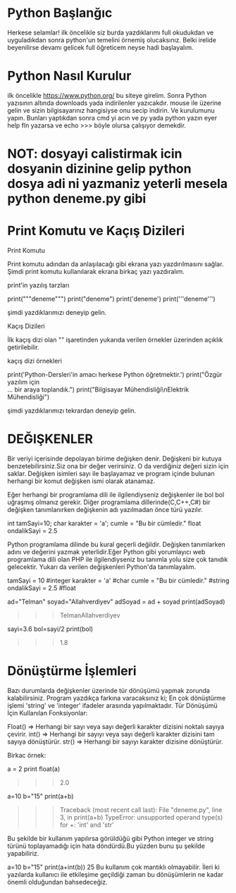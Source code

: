 # Python Başlanğıc


Herkese selamlar! ilk öncelikle siz burda yazdıklarımı full okudukdan ve uyguladıkdan sonra python'un temelini örnemiş olucaksınız. Belki irelide beyenilirse devamı gelicek full öğreticem neyse
hadi başlayalım.


# Python Nasıl Kurulur


ilk öncelikle https://www.python.org/ bu siteye girelim. Sonra Python yazısının altında downloads yada indirilenler yazıcakdır. mouse ile üzerine gelin ve sizin bilgisayarınız
hangisiyse onu secip indirin. Ve kurulumunu yapın. Bunları yaptıkdan sonra cmd yi acın ve py yada python yazın eyer help fln yazarsa ve echo >>> böyle olursa çalışıyor demekdir.

# NOT: dosyayi calistirmak icin dosyanin dizinine gelip python dosya adi ni yazmaniz yeterli mesela python deneme.py gibi


# Print Komutu ve Kaçış Dizileri


Print Komutu

Print komutu adından da anlaşılacağı gibi ekrana yazı yazdırılmasını sağlar. Şimdi print komutu kullanılarak ekrana birkaç yazı yazdıralım.

print'in yazılış tarzları

print("""deneme""")
print("deneme")
print('deneme')
print('''deneme''')

şimdi yazdıklarımızı deneyip gelin.

Kaçış Dizileri

İlk kaçış dizi olan "\" işaretinden yukarıda verilen örnekler üzerinden açıklık getirilebilir.

kaçış dizi örnekleri

print('Python-Dersleri\'in amacı herkese Python öğretmektir.')
print("Özgür yazılım için \
... bir araya toplandık.")
print("Bilgisayar Mühendisliği\nElektrik Mühendisliği")

şimdi yazdıklarımızı tekrardan deneyip gelin.


# DEĞIŞKENLER



Bir veriyi içerisinde depolayan birime değişken denir. Değişkeni bir kutuya benzetebilirsiniz.Siz ona bir değer verirsiniz. O da verdiğiniz değeri sizin için saklar. Değişken isimleri sayı ile başlayamaz ve program içinde bulunan herhangi bir komut değişken ismi olarak atanamaz.



Eğer herhangi bir programlama dili ile ilgilendiyseniz değişkenler ile bol bol uğraşmış olmanız gerekir. Diğer programlama dillerinde(C,C++,C#) bir değişken tanımlanırken değişkenin adı yazılmadan önce türü yazılır.


int tamSayi=10;
char karakter = 'a';
cumle = "Bu bir cümledir."
float ondalikSayi = 2.5

Python programlama dilinde bu kural geçerli değildir. Değişken tanımlarken adını ve değerini yazmak yeterlidir.Eğer Python gibi yorumlayıcı web programlama dili olan PHP ile ilgilendiyseniz bu tanımla yolu size çok tanıdık gelecektir. Yukarı da verilen değişkenleri Python'da tanımlayalım.

tamSayi = 10 #integer
karakter = 'a' #char
cumle = "Bu bir cümledir." #string
ondalikSayi = 2.5 #float

ad="Telman"
soyad="Allahverdiyev"
adSoyad = ad + soyad
print(adSoyad)

>>>TelmanAllahverdiyev

sayi=3.6
bol=sayi/2
print(bol)

>>>1.8


# Dönüştürme İşlemleri


Bazı durumlarda değişkenler üzerinde tür dönüşümü yapmak zorunda kalabilirsiniz. Program yazdıkça farkına varacaksınız ki; En çok dönüştürme işlemi 'string' ve 'integer' ifadeler arasında yapılmaktadır. Tür Dönüşümü İçin Kullanılan Fonksiyonlar:

Float() => Herhangi bir sayı veya sayı değerli karakter dizisini noktalı sayıya çevirir.
int() => Herhangi bir sayıyı veya sayı değerli karakter dizisini tam sayıya dönüştürür.
str() => Herhangi bir sayıyı karakter dizisine dönüştürür.

Birkac örnek:

a = 2
print float(a)

>>>2.0

a=10
b="15"
print(a+b)
>>>Traceback (most recent call last):
  File "deneme.py", line 3, in <module>
    print(a+b)
TypeError: unsupported operand type(s) for +: 'int' and 'str'
  
Bu şekilde bir kullanım yapılırsa görüldüğü gibi Python integer ve string türünü toplayamadığı için hata döndürdü.Bu yüzden bunu şu şekilde yapabiliriz.

a=10
b="15"
print(a+int(b))
25
Bu kullanım çok mantıklı olmayabilir. İleri ki yazılarda kullanıcı ile etkileşime geçildiği zaman bu dönüşümlerin ne kadar önemli olduğundan bahsedeceğiz.








